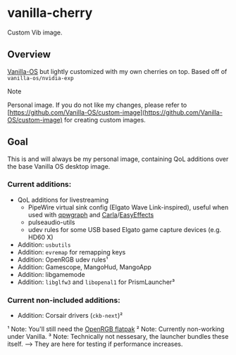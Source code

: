 # vanilla-cherry
Custom Vib image.

## Overview

[Vanilla-OS](https://github.com/vanilla-os) but lightly customized with my own cherries on top. Based off of `vanilla-os/nvidia-exp`

> [!NOTE]
> Personal image. If you do not like my changes, please refer to [https://github.com/Vanilla-OS/custom-image](https://github.com/Vanilla-OS/custom-image) for creating custom images.

## Goal
This is and will always be my personal image, containing QoL additions over the base Vanilla OS desktop image.


### Current additions:
- QoL additions for livestreaming
  - PipeWire virtual sink config (Elgato Wave Link-inspired), useful when used with [qpwgraph](https://flathub.org/apps/org.rncbc.qpwgraph) and [Carla](https://flathub.org/apps/studio.kx.carla)/[EasyEffects](https://flathub.org/apps/com.github.wwmm.easyeffects)
  - pulseaudio-utils
  - udev rules for some USB based Elgato game capture devices (e.g. HD60 X)
- Addition: `usbutils`
- Addition: `evremap` for remapping keys
- Addition: OpenRGB udev rules¹
- Addition: Gamescope, MangoHud, MangoApp
- Addition: libgamemode
- Addition: `libglfw3` and `libopenal1` for PrismLauncher³


### Current non-included additions:
- Addition: Corsair drivers (`ckb-next`)²


¹ Note: You'll still need the [OpenRGB flatpak](https://flathub.org/apps/org.openrgb.OpenRGB)
² Note: Currently non-working under Vanilla.
³ Note: Technically not nessesary, the launcher bundles these itself. --> They are here for testing if performance increases.
